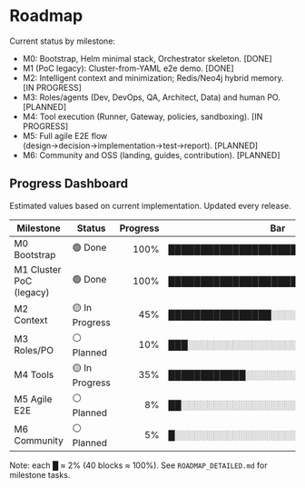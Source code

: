 # Roadmap

Current status by milestone:

- M0: Bootstrap, Helm minimal stack, Orchestrator skeleton. [DONE]
- M1 (PoC legacy): Cluster-from-YAML e2e demo. [DONE]
- M2: Intelligent context and minimization; Redis/Neo4j hybrid memory. [IN PROGRESS]
- M3: Roles/agents (Dev, DevOps, QA, Architect, Data) and human PO. [PLANNED]
- M4: Tool execution (Runner, Gateway, policies, sandboxing). [IN PROGRESS]
- M5: Full agile E2E flow (design→decision→implementation→test→report). [PLANNED]
- M6: Community and OSS (landing, guides, contribution). [PLANNED]

## Progress Dashboard

Estimated values based on current implementation. Updated every release.

| Milestone | Status | Progress | Bar |
|----------|--------|---------:|-----|
| M0 Bootstrap | 🟢 Done | 100% | ██████████████████████████████████ |
| M1 Cluster PoC (legacy) | 🟢 Done | 100% | ██████████████████████████████████ |
| M2 Context | 🟡 In Progress | 45% | ████████████████░░░░░░░░░░░░░░░░░ |
| M3 Roles/PO | ⚪ Planned | 10% | ███░░░░░░░░░░░░░░░░░░░░░░░░░░░░░ |
| M4 Tools | 🟡 In Progress | 35% | ████████████░░░░░░░░░░░░░░░░░░░░ |
| M5 Agile E2E | ⚪ Planned | 8% | ██░░░░░░░░░░░░░░░░░░░░░░░░░░░░░░ |
| M6 Community | ⚪ Planned | 5% | █░░░░░░░░░░░░░░░░░░░░░░░░░░░░░░ |

Note: each █ ≈ 2% (40 blocks ≈ 100%). See `ROADMAP_DETAILED.md` for milestone tasks.
